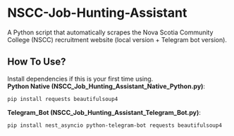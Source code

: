 # NSCC-Job-Hunting-Assistant
A Python script that automatically scrapes the Nova Scotia Community College (NSCC) recruitment website (local version + Telegram bot version).

## How To Use?
Install dependencies if this is your first time using.  
**Python Native (NSCC_Job_Hunting_Assistant_Native_Python.py)**:  
```Bash
pip install requests beautifulsoup4
```
**Telegram_Bot (NSCC_Job_Hunting_Assistant_Telegram_Bot.py)**:
```Bash
pip install nest_asyncio python-telegram-bot requests beautifulsoup4
```

